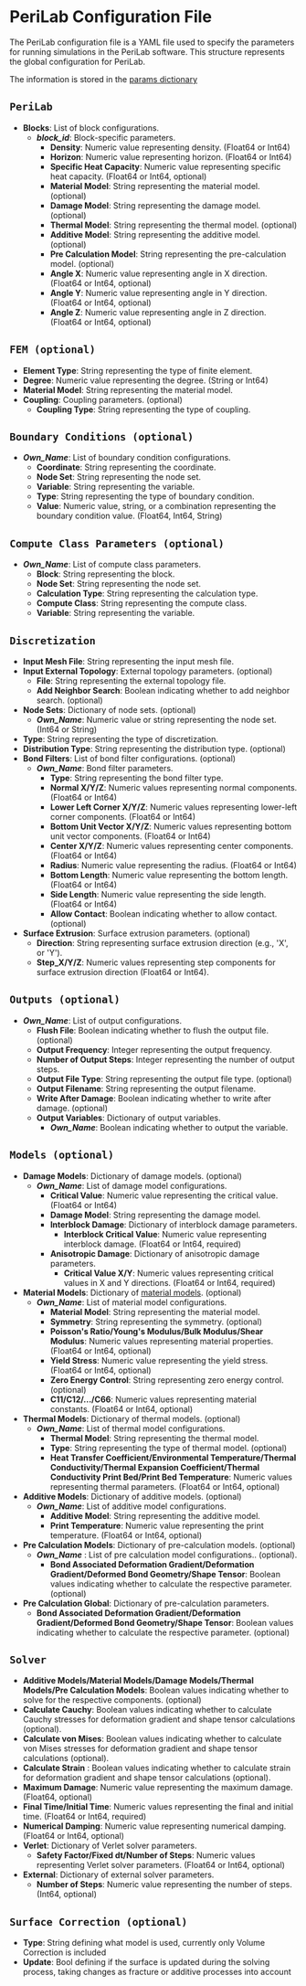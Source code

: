 # PeriLab Configuration File

The PeriLab configuration file is a YAML file used to specify the parameters for running simulations in the PeriLab software. This structure represents the global configuration for PeriLab.

The information is stored in the [params dictionary](@ref "Parameters")

## `PeriLab`

- **Blocks**: List of block configurations.
  - *__block_id__*: Block-specific parameters.
    - **Density**: Numeric value representing density. (Float64 or Int64)
    - **Horizon**: Numeric value representing horizon. (Float64 or Int64)
    - **Specific Heat Capacity**: Numeric value representing specific heat capacity. (Float64 or Int64, optional)
    - **Material Model**: String representing the material model. (optional)
    - **Damage Model**: String representing the damage model. (optional)
    - **Thermal Model**: String representing the thermal model. (optional)
    - **Additive Model**: String representing the additive model. (optional)
    - **Pre Calculation Model**: String representing the pre-calculation model. (optional)
    - **Angle X**: Numeric value representing angle in X direction. (Float64 or Int64, optional)
    - **Angle Y**: Numeric value representing angle in Y direction. (Float64 or Int64, optional)
    - **Angle Z**: Numeric value representing angle in Z direction. (Float64 or Int64, optional)

## `FEM (optional)`

- **Element Type**: String representing the type of finite element.
- **Degree**: Numeric value representing the degree. (String or Int64)
- **Material Model**: String representing the material model.
- **Coupling**: Coupling parameters. (optional)
  - **Coupling Type**: String representing the type of coupling.

## `Boundary Conditions (optional)`

- *__Own_Name__*: List of boundary condition configurations.
  - **Coordinate**: String representing the coordinate.
  - **Node Set**: String representing the node set.
  - **Variable**: String representing the variable.
  - **Type**: String representing the type of boundary condition.
  - **Value**: Numeric value, string, or a combination representing the boundary condition value. (Float64, Int64, String)

## `Compute Class Parameters (optional)`

- *__Own_Name__*: List of compute class parameters.
  - **Block**: String representing the block.
  - **Node Set**: String representing the node set.
  - **Calculation Type**: String representing the calculation type.
  - **Compute Class**: String representing the compute class.
  - **Variable**: String representing the variable.

## `Discretization`

- **Input Mesh File**: String representing the input mesh file.
- **Input External Topology**: External topology parameters. (optional)
  - **File**: String representing the external topology file.
  - **Add Neighbor Search**: Boolean indicating whether to add neighbor search. (optional)
- **Node Sets**: Dictionary of node sets. (optional)
  - *__Own_Name__*: Numeric value or string representing the node set. (Int64 or String)
- **Type**: String representing the type of discretization.
- **Distribution Type**: String representing the distribution type. (optional)
- **Bond Filters**: List of bond filter configurations. (optional)
  - *__Own_Name__*: Bond filter parameters.
    - **Type**: String representing the bond filter type.
    - **Normal X/Y/Z**: Numeric values representing normal components. (Float64 or Int64)
    - **Lower Left Corner X/Y/Z**: Numeric values representing lower-left corner components. (Float64 or Int64)
    - **Bottom Unit Vector X/Y/Z**: Numeric values representing bottom unit vector components. (Float64 or Int64)
    - **Center X/Y/Z**: Numeric values representing center components. (Float64 or Int64)
    - **Radius**: Numeric value representing the radius. (Float64 or Int64)
    - **Bottom Length**: Numeric value representing the bottom length. (Float64 or Int64)
    - **Side Length**: Numeric value representing the side length. (Float64 or Int64)
    - **Allow Contact**: Boolean indicating whether to allow contact. (optional)
- **Surface Extrusion**: Surface extrusion parameters. (optional)
  - **Direction**: String representing surface extrusion direction (e.g., 'X', or 'Y').
  - **Step_X/Y/Z**: Numeric values representing step components for surface extrusion direction (Float64 or Int64).

## `Outputs (optional)`

- *__Own_Name__*: List of output configurations.
  - **Flush File**: Boolean indicating whether to flush the output file. (optional)
  - **Output Frequency**: Integer representing the output frequency.
  - **Number of Output Steps**: Integer representing the number of output steps.
  - **Output File Type**: String representing the output file type. (optional)
  - **Output Filename**: String representing the output filename.
  - **Write After Damage**: Boolean indicating whether to write after damage. (optional)
  - **Output Variables**: Dictionary of output variables.
    - *__Own_Name__*: Boolean indicating whether to output the variable.

## `Models (optional)`

- **Damage Models**: Dictionary of damage models. (optional)
  - *__Own_Name__*: List of damage model configurations.
    - **Critical Value**: Numeric value representing the critical value. (Float64 or Int64)
    - **Damage Model**: String representing the damage model.
    - **Interblock Damage**: Dictionary of interblock damage parameters.
      - **Interblock Critical Value**: Numeric value representing interblock damage. (Float64 or Int64, required)
    - **Anisotropic Damage**: Dictionary of anisotropic damage parameters.
      - **Critical Value X/Y**: Numeric values representing critical values in X and Y directions. (Float64 or Int64, required)
- **Material Models**: Dictionary of [material models](models/materials.md). (optional)
  - *__Own_Name__*: List of material model configurations.
    - **Material Model**: String representing the material model.
    - **Symmetry**: String representing the symmetry. (optional)
    - **Poisson's Ratio/Young's Modulus/Bulk Modulus/Shear Modulus**: Numeric values representing material properties. (Float64 or Int64, optional)
    - **Yield Stress**: Numeric value representing the yield stress. (Float64 or Int64, optional)
    - **Zero Energy Control**: String representing zero energy control. (optional)
    - **C11/C12/.../C66**: Numeric values representing material constants. (Float64 or Int64, optional)
- **Thermal Models**: Dictionary of thermal models. (optional)
  - *__Own_Name__*: List of thermal model configurations.
    - **Thermal Model**: String representing the thermal model.
    - **Type**: String representing the type of thermal model. (optional)
    - **Heat Transfer Coefficient/Environmental Temperature/Thermal Conductivity/Thermal Expansion Coefficient/Thermal Conductivity Print Bed/Print Bed Temperature**: Numeric values representing thermal parameters. (Float64 or Int64, optional)
- **Additive Models**: Dictionary of additive models. (optional)
  - *__Own_Name__*: List of additive model configurations.
    - **Additive Model**: String representing the additive model.
    - **Print Temperature**: Numeric value representing the print temperature. (Float64 or Int64, optional)
- **Pre Calculation Models**: Dictionary of pre-calculation models. (optional)
  - *__Own_Name__* : List of pre calculation model configurations.. (optional).
    - **Bond Associated Deformation Gradient/Deformation Gradient/Deformed Bond Geometry/Shape Tensor**: Boolean values indicating whether to calculate the respective parameter. (optional)
- **Pre Calculation Global**: Dictionary of pre-calculation parameters.
  - **Bond Associated Deformation Gradient/Deformation Gradient/Deformed Bond Geometry/Shape Tensor**: Boolean values indicating whether to calculate the respective parameter. (optional)

## `Solver`

- **Additive Models/Material Models/Damage Models/Thermal Models/Pre Calculation Models**: Boolean values indicating whether to solve for the respective components. (optional)
- **Calculate Cauchy**: Boolean values indicating whether to calculate Cauchy stresses for deformation gradient and shape tensor calculations (optional).
- **Calculate von Mises**: Boolean values indicating whether to calculate von Mises stresses for deformation gradient and shape tensor calculations (optional).
- **Calculate Strain** : Boolean values indicating whether to calculate strain for deformation gradient and shape tensor calculations (optional).
- **Maximum Damage**: Numeric value representing the maximum damage. (Float64, optional)
- **Final Time/Initial Time**: Numeric values representing the final and initial time. (Float64 or Int64, required)
- **Numerical Damping**: Numeric value representing numerical damping. (Float64 or Int64, optional)
- **Verlet**: Dictionary of Verlet solver parameters.
  - **Safety Factor/Fixed dt/Number of Steps**: Numeric values representing Verlet solver parameters. (Float64 or Int64, optional)
- **External**: Dictionary of external solver parameters.
  - **Number of Steps**: Numeric value representing the number of steps. (Int64, optional)


## `Surface Correction (optional)`
- **Type**: String defining what model is used, currently only Volume Correction is included
- **Update**: Bool defining if the surface is updated during the solving process, taking changes as fracture or additive processes into account
